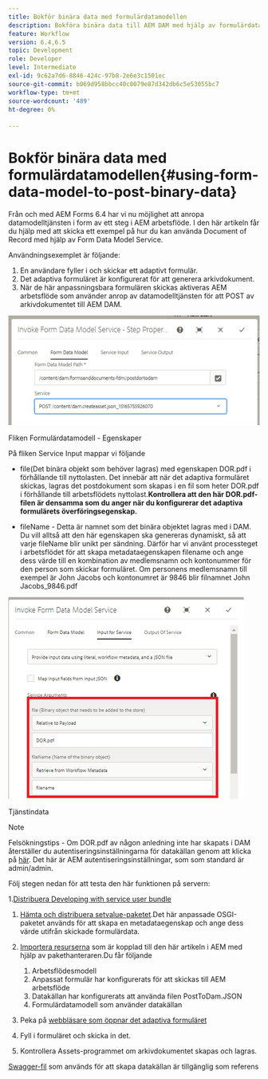 ```yaml
---
title: Bokför binära data med formulärdatamodellen
description: Bokföra binära data till AEM DAM med hjälp av formulärdatamodellen
feature: Workflow
version: 6.4,6.5
topic: Development
role: Developer
level: Intermediate
exl-id: 9c62a7d6-8846-424c-97b8-2e6e3c1501ec
source-git-commit: b069d958bbcc40c0079e87d342db6c5e53055bc7
workflow-type: tm+mt
source-wordcount: '489'
ht-degree: 0%

---
```


# Bokför binära data med formulärdatamodellen{#using-form-data-model-to-post-binary-data}

Från och med AEM Forms 6.4 har vi nu möjlighet att anropa datamodelltjänsten i form av ett steg i AEM arbetsflöde. I den här artikeln får du hjälp med att skicka ett exempel på hur du kan använda Document of Record med hjälp av Form Data Model Service.

Användningsexemplet är följande:

1. En användare fyller i och skickar ett adaptivt formulär.
1. Det adaptiva formuläret är konfigurerat för att generera arkivdokument.
1. När de här anpassningsbara formulären skickas aktiveras AEM arbetsflöde som använder anrop av datamodelltjänsten för att POST av arkivdokumentet till AEM DAM.

![posttodam](assets/posttodamshot1.png)

Fliken Formulärdatamodell - Egenskaper

På fliken Service Input mappar vi följande

* file(Det binära objekt som behöver lagras) med egenskapen DOR.pdf i förhållande till nyttolasten. Det innebär att när det adaptiva formuläret skickas, lagras det postdokument som skapas i en fil som heter DOR.pdf i förhållande till arbetsflödets nyttolast.**Kontrollera att den här DOR.pdf-filen är densamma som du anger när du konfigurerar det adaptiva formulärets överföringsegenskap.**

* fileName - Detta är namnet som det binära objektet lagras med i DAM. Du vill alltså att den här egenskapen ska genereras dynamiskt, så att varje fileName blir unikt per sändning. Därför har vi använt processteget i arbetsflödet för att skapa metadataegenskapen filename och ange dess värde till en kombination av medlemsnamn och kontonummer för den person som skickar formuläret. Om personens medlemsnamn till exempel är John Jacobs och kontonumret är 9846 blir filnamnet John Jacobs_9846.pdf

![fdmservice input](assets/fdminputservice.png)

Tjänstindata

>[!NOTE]
>
>Felsökningstips - Om DOR.pdf av någon anledning inte har skapats i DAM återställer du autentiseringsinställningarna för datakällan genom att klicka på [här](http://localhost:4502/mnt/overlay/fd/fdm/gui/components/admin/fdmcloudservice/properties.html?item=%2Fconf%2Fglobal%2Fsettings%2Fcloudconfigs%2Ffdm%2Fpostdortodam). Det här är AEM autentiseringsinställningar, som som standard är admin/admin.

Följ stegen nedan för att testa den här funktionen på servern:

1.[Distribuera Developing with service user bundle](/help/forms/assets/common-osgi-bundles/DevelopingWithServiceUser.jar)

1. [Hämta och distribuera setvalue-paketet](/help/forms/assets/common-osgi-bundles/SetValueApp.core-1.0-SNAPSHOT.jar).Det här anpassade OSGI-paketet används för att skapa en metadataegenskap och ange dess värde utifrån skickade formulärdata.

1. [Importera resurserna](assets/postdortodam.zip) som är kopplad till den här artikeln i AEM med hjälp av pakethanteraren.Du får följande

   1. Arbetsflödesmodell
   1. Anpassat formulär har konfigurerats för att skickas till AEM arbetsflöde
   1. Datakällan har konfigurerats att använda filen PostToDam.JSON
   1. Formulärdatamodell som använder datakällan

1. Peka på [webbläsare som öppnar det adaptiva formuläret](http://localhost:4502/content/dam/formsanddocuments/helpx/timeoffrequestform/jcr:content?wcmmode=disabled)
1. Fyll i formuläret och skicka in det.
1. Kontrollera Assets-programmet om arkivdokumentet skapas och lagras.


[Swagger-fil](http://localhost:4502/conf/global/settings/cloudconfigs/fdm/postdortodam/jcr:content/swaggerFile) som används för att skapa datakällan är tillgänglig som referens
